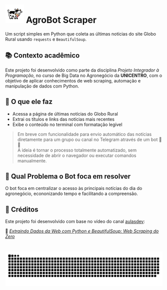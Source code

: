 # <img src="imagens/vaquinha.png" alt="Vaca" width="60" /> AgroBot Scraper

Um script simples em Python que coleta as últimas notícias do site Globo Rural usando `requests` e `BeautifulSoup`.

## 📚 Contexto acadêmico

Este projeto foi desenvolvido como parte da disciplina *Projeto Integrador à Programação*, no curso de Big Data no Agronegócio da **UNICENTRO**, com o objetivo de aplicar conhecimentos de web scraping, automação e manipulação de dados com Python.


## 📌 O que ele faz

- Acessa a página de últimas notícias do Globo Rural
- Extrai os títulos e links das notícias mais recentes
- Exibe o conteúdo no terminal com formatação legível


> Em breve com funcionalidade para envio automático das notícias diretamente para um grupo ou canal no Telegram através de um bot 🤖📲  
> A ideia é tornar o processo totalmente automatizado, sem necessidade de abrir o navegador ou executar comandos manualmente.

## 🤔 Qual Problema o Bot foca em resolver
O bot foca em centralizar o acesso às principais notícias do dia do agronegócio, econonizando tempo e facilitando a compreensão.

## 🙏 Créditos

Este projeto foi desenvolvido com base no vídeo do canal [aulasdev](https://www.youtube.com/@aulasdev):

🎥 *[Extraindo Dados da Web com Python e BeautifulSoup: Web Scraping do Zero](https://www.youtube.com/watch?v=nvpNj5kqTn0&ab_channel=aulasdev)*

###

<br clear="both">

<img src="https://raw.githubusercontent.com/platane/snk/output/github-contribution-grid-snake-dark.svg" alt="Snake animation" />

###